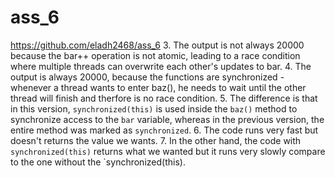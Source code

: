 # ass_6
https://github.com/eladh2468/ass_6
3. The output is not always 20000 because the bar++ operation is not atomic, leading to a race condition where multiple threads can overwrite each other's updates to bar.
4. The output is always 20000, because the functions are synchronized - whenever a thread wants to enter baz(), he needs to wait until the other thread will finish and therfore is no race condition. 
5. The difference is that in this version, `synchronized(this)` is used inside the `baz()` method to synchronize access to the `bar` variable, whereas in the previous version, the entire method was marked as `synchronized`.
6. The code runs very fast but doesn't returns the value we wants.
7. In the other hand, the code with `synchronized(this)` returns what we wanted but it runs very slowly compare to the one without the `synchronized(this).
